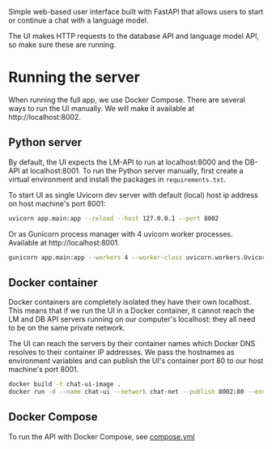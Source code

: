 Simple web-based user interface built with FastAPI that allows users to start or continue a chat with a language model. 

The UI makes HTTP requests to the database API and language model API, so make sure these are running.

# Running the server
When running the full app, we use Docker Compose. There are several ways to run the UI manually. We will make it available at http://localhost:8002.

## Python server
By default, the UI expects the LM-API to run at localhost:8000 and the DB-API at localhost:8001. To run the Python server manually, first create a virtual environment and install the packages in `requirements.txt`.


To start UI as single Uvicorn dev server with default (local) host ip address on host machine's port 8001:
```bash
uvicorn app.main:app --reload --host 127.0.0.1 --port 8002
```

Or as Gunicorn process manager with 4 uvicorn worker processes. Available at  http://localhost:8001.
```bash
gunicorn app.main:app --workers 4 --worker-class uvicorn.workers.UvicornWorker --bind 0.0.0.0:8002
```

## Docker container
Docker containers are completely isolated they have their own localhost. This means that if we run the UI in a Docker container, it cannot reach the LM and DB API servers running on our computer's localhost: they all need to be on the same private network.

The UI can reach the servers by their container names which Docker DNS resolves to their container IP addresses. We pass the hostnames as environment variables and can publish the UI's container port 80 to our host machine's port 8001.

```bash
docker build -t chat-ui-image .
docker run -d --name chat-ui --network chat-net --publish 8002:80 --env LM_API_URL=<lm api container name> --env DB_API_URL=<db api container name> chat-ui-image
```

## Docker Compose
To run the API with Docker Compose, see [compose.yml](../compose.yml)